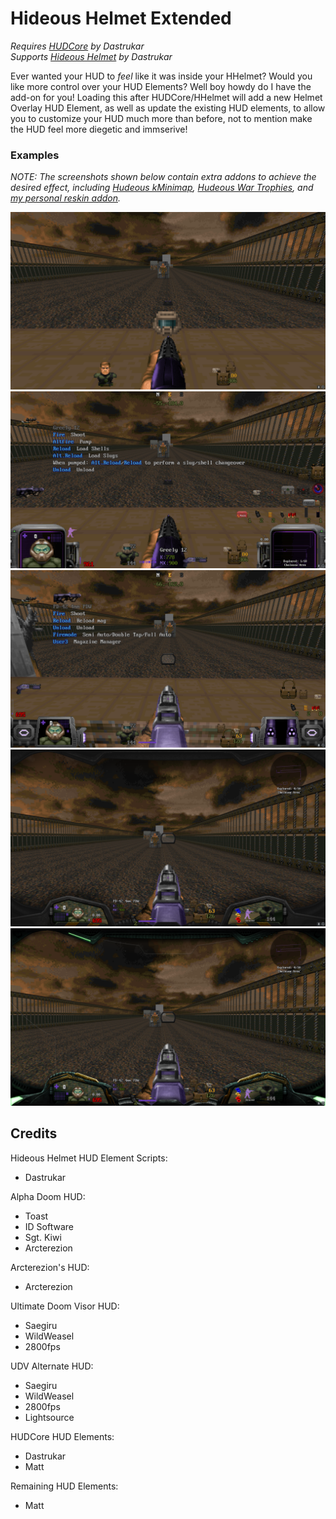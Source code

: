 # Hideous Helmet Extended

_Requires [HUDCore](https://github.com/dastrukar/hdest-hudcore) by Dastrukar_  
_Supports [Hideous Helmet](https://github.com/dastrukar/hideous-helmet) by Dastrukar_

Ever wanted your HUD to _feel_ like it was inside your HHelmet?  Would you like more control over your HUD Elements?  Well boy howdy do I have the add-on for you!  Loading this after HUDCore/HHelmet will add a new Helmet Overlay HUD Element, as well as update the existing HUD elements, to allow you to customize your HUD much more than before, not to mention make the HUD feel more diegetic and immserive!

### Examples
_NOTE: The screenshots shown below contain extra addons to achieve the desired effect, including [Hudeous kMinimap](https://dastrukar.gitlab.io/hddons-list/#misc:hudeouskminimap-fda), [Hudeous War Trophies](https://cdn.discordapp.com/attachments/462331550768431104/1043709953828982784/wartrophies-v1.10.2_helmet_fork_1.1.zip), and [my personal reskin addon](https://github.com/UndeadZeratul/uzHDAddon)._

![nohelmet](./screenshots/no-helmet.png)  
![alpha-hud](./screenshots/alpha-hud.png)  
![arc-hud](./screenshots/arc-hud.png)  
![udv-hud](./screenshots/udv-hud.png)  
![udv-alt-hud](./screenshots/udv-alt-hud.png)  

## Credits

Hideous Helmet HUD Element Scripts:
- Dastrukar

Alpha Doom HUD:
- Toast
- ID Software
- Sgt. Kiwi
- Arcterezion

Arcterezion's HUD:
- Arcterezion

Ultimate Doom Visor HUD:
- Saegiru
- WildWeasel
- 2800fps

UDV Alternate HUD:
- Saegiru
- WildWeasel
- 2800fps
- Lightsource

HUDCore HUD Elements:
- Dastrukar
- Matt

Remaining HUD Elements:
- Matt
